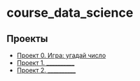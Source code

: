 # course_data_science

## Проекты

* [Проект 0. Игра: угадай число](https://github.com/Pupsova/course_data_science/tree/main/project_0)
* [Проект 1. __________](___)
* [Проект 2. __________](___)